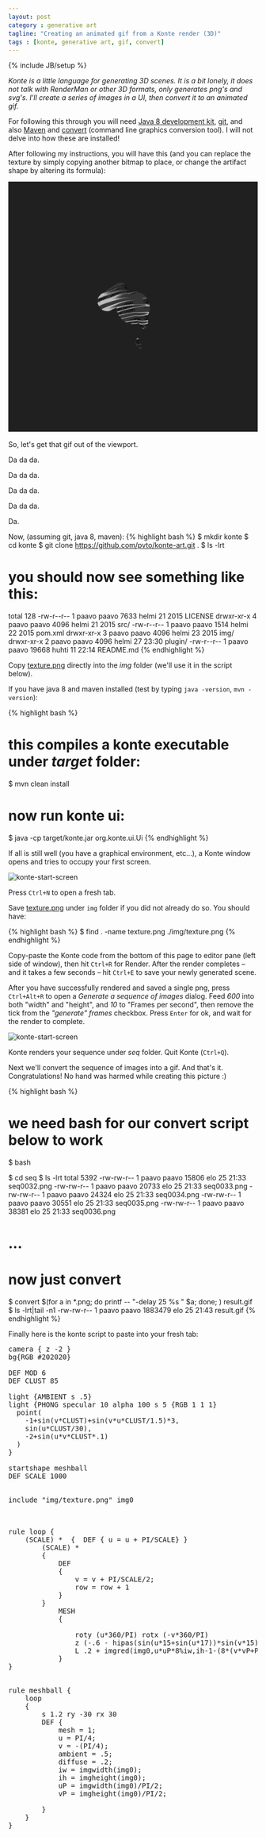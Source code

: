 ```yaml
---
layout: post
category : generative art
tagline: "Creating an animated gif from a Konte render (3D)"
tags : [konte, generative art, gif, convert]
---
```

{% include JB/setup %}

*Konte is a little language for generating 3D scenes.  It is a bit lonely,
it does not talk with RenderMan or other 3D formats, only generates
png's and svg's.  I'll create a series of images in
a UI, then convert it to an animated gif.*

For following this through you will need [Java 8 development kit](http://www.oracle.com/technetwork/java/javase/downloads/jdk8-downloads-2133151.html),
[git](https://git-scm.com/), and
also [Maven](https://maven.apache.org/install.html) and [convert](http://www.imagemagick.org/script/convert.php)
(command line graphics conversion tool).  I will not delve into how these are installed!


After following my instructions, you will have this (and you can replace the
texture by simply copying another bitmap to place, or change the artifact shape by altering its
formula):

![konte-render-result](/assets/img/animated-gif-from-konte-render/konte-render-result.gif)

So, let's get that gif out of the viewport.

Da da da.

Da da da.

Da da da.

Da da da.

Da.

Now, (assuming git, java 8, maven):
{% highlight bash %}
$ mkdir konte
$ cd konte
$ git clone https://github.com/pvto/konte-art.git .
$ ls -lrt
# you should now see something like this:
total 128
-rw-r--r-- 1 paavo paavo  7633 helmi 21  2015 LICENSE
drwxr-xr-x 4 paavo paavo  4096 helmi 21  2015 src/
-rw-r--r-- 1 paavo paavo  1514 helmi 22  2015 pom.xml
drwxr-xr-x 3 paavo paavo  4096 helmi 23  2015 img/
drwxr-xr-x 2 paavo paavo  4096 helmi 27 23:30 plugin/
-rw-r--r-- 1 paavo paavo 19668 huhti 11 22:14 README.md
{% endhighlight %}

Copy [texture.png](/assets/img/animated-gif-from-konte-render/texture.png) directly into the *img* folder
(we'll use it in the script below).

If you have java 8 and maven installed (test by typing ```java -version```,
```mvn -version```):

{% highlight bash %}
# this compiles a konte executable under *target* folder:
$ mvn clean install
# now run konte ui:
$  java -cp target/konte.jar org.konte.ui.Ui
{% endhighlight %}

If all is still well (you have a graphical environment, etc...), a Konte window
opens and tries to occupy your first screen.

![konte-start-screen](/assets/img/animated-gif-from-konte-render/konte-screenshot-A.png)

Press ```Ctrl+N``` to open a fresh tab.

Save [texture.png](/assets/img/animated-gif-from-konte-render/texture.png)
under ```img``` folder if you did not already do so.  You should have:

{% highlight bash %}
$ find . -name texture.png
./img/texture.png
{% endhighlight %}

Copy-paste the Konte code from the bottom of this page to editor pane (left side of window),
then hit ```Ctrl+R``` for Render.  After the render completes – and it takes a
few seconds – hit ```Ctrl+E``` to save your newly generated scene.

After you have successfully rendered and saved a single png, press ```Ctrl+Alt+R```
to open a *Generate a sequence of images* dialog. Feed *600* into both "width" and "height",
and *10* to "Frames per second", then remove the tick from the *"generate" frames* checkbox.
Press ```Enter``` for ok, and wait for the render to complete.

![konte-start-screen](/assets/img/animated-gif-from-konte-render/konte-screenshot-B.png)

Konte renders your sequence under *seq* folder.  Quit Konte (```Ctrl+Q```).

Next we'll convert the sequence of images into a gif.  And that's it.
Congratulations!  No hand was harmed while creating this picture :)

{% highlight bash %}
# we need bash for our convert script below to work
$ bash

$ cd seq
$ ls -lrt
total 5392
-rw-rw-r-- 1 paavo paavo   15806 elo   25 21:33 seq0032.png
-rw-rw-r-- 1 paavo paavo   20733 elo   25 21:33 seq0033.png
-rw-rw-r-- 1 paavo paavo   24324 elo   25 21:33 seq0034.png
-rw-rw-r-- 1 paavo paavo   30551 elo   25 21:33 seq0035.png
-rw-rw-r-- 1 paavo paavo   38381 elo   25 21:33 seq0036.png
# ...
# now just convert
$ convert $(for a in *.png; do printf -- "-delay 25 %s " $a; done; ) result.gif
$ ls -lrt|tail -n1
-rw-rw-r-- 1 paavo paavo 1883479 elo   25 21:43 result.gif
{% endhighlight %}

Finally here is the konte script to paste into your fresh tab:

<pre class="smaller-text">
camera { z -2 }
bg{RGB #202020}

DEF MOD 6
DEF CLUST 85

light {AMBIENT s .5}
light {PHONG specular 10 alpha 100 s 5 {RGB 1 1 1}
  point(
    -1+sin(v*CLUST)+sin(v*u*CLUST/1.5)*3,
    sin(u*CLUST/30),
    -2+sin(u*v*CLUST*.1)
  )
}

startshape meshball
DEF SCALE 1000


include "img/texture.png" img0



rule loop {
    (SCALE) *  {  DEF { u = u + PI/SCALE} }
        (SCALE) *
        {
            DEF
            {
                v = v + PI/SCALE/2;
                row = row + 1
            }
        }
            MESH
            {

                roty (u*360/PI) rotx (-v*360/PI)
                z (-.6 - hipas(sin(u*15+sin(u*17))*sin(v*15),.25) * .07)
                L .2 + imgred(img0,u*uP*8%iw,ih-1-(8*(v*vP+PI/4*vP)%ih))
            }
}


rule meshball {
    loop
    {
        s 1.2 ry -30 rx 30
        DEF {
            mesh = 1;
            u = PI/4;
            v = -(PI/4);
            ambient = .5;
            diffuse = .2;
            iw = imgwidth(img0);
            ih = imgheight(img0);
            uP = imgwidth(img0)/PI/2;
            vP = imgheight(img0)/PI/2;

        }
    }
}
</pre>
